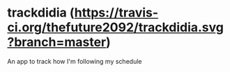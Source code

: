 trackdidia (https://travis-ci.org/thefuture2092/trackdidia.svg?branch=master)
==========

An app to track how I'm following my schedule

